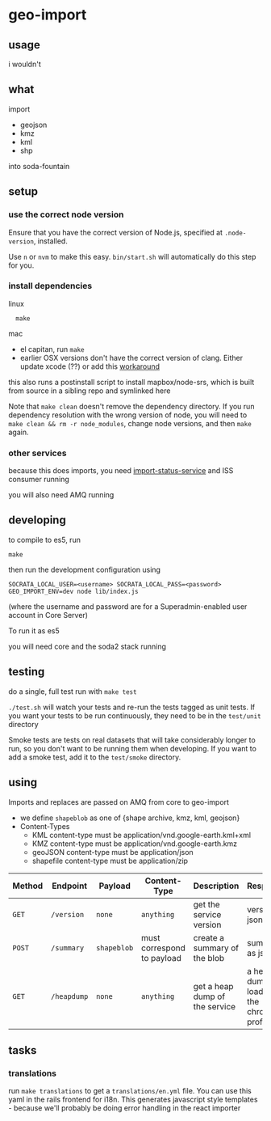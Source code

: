 # geo-import

## usage
i wouldn't

## what
import
* geojson
* kmz
* kml
* shp


into soda-fountain


## setup

### use the correct node version

Ensure that you have the correct version of Node.js, specified at `.node-version`, installed.

Use `n` or `nvm` to make this easy. `bin/start.sh` will automatically do this step for you.

### install dependencies

linux
```
  make
```

mac
  * el capitan, run `make`
  * earlier OSX versions don't have the correct version of clang. Either update xcode (??) or add this [workaround](https://github.com/Homebrew/homebrew/issues/40653)

this also runs a postinstall script to install mapbox/node-srs,
which is built from source in a sibling repo and symlinked here

Note that `make clean` doesn't remove the dependency directory. If you run dependency resolution with the wrong version of node, you will need to `make clean && rm -r node_modules`, change node versions, and then `make` again.

### other services
because this does imports, you need [import-status-service](https://github.com/socrata/import-status-service) and ISS consumer running

you will also need AMQ running


## developing
to compile to es5, run
```
make
```
then run the development configuration using
```
SOCRATA_LOCAL_USER=<username> SOCRATA_LOCAL_PASS=<password> GEO_IMPORT_ENV=dev node lib/index.js
```
(where the username and password are for a Superadmin-enabled user account in Core Server)

To run it as es5

you will need core and the soda2 stack running

## testing

do a single, full test run with `make test`

`./test.sh` will watch your tests and re-run the tests tagged as unit tests. If you want your tests to be run continuously, they need to be in the `test/unit` directory

Smoke tests are tests on real datasets that will take considerably longer to run, so you don't
want to be running them when developing. If you want to add a smoke test, add it to the `test/smoke` directory.

## using
Imports and replaces are passed on AMQ from core to geo-import


* we define `shapeblob` as one of {shape archive, kmz, kml, geojson}
* Content-Types
  * KML content-type must be application/vnd.google-earth.kml+xml
  * KMZ content-type must be application/vnd.google-earth.kmz
  * geoJSON content-type must be application/json
  * shapefile content-type must be application/zip


| Method | Endpoint   | Payload | Content-Type | Description              | Response |
| ------ | ---------- | ------- | ------------ |  ----------------------- | -------- |
| `GET`  | `/version` | `none`  | `anything `  | get the service version  | version as json |
| `POST` | `/summary` | `shapeblob` | must correspond to payload | create a summary of the blob | summary as json |
| `GET`  | `/heapdump`| `none` | `anything` | get a heap dump of the service | a heap dump to load into the chrome profiler |
## tasks

### translations
run `make translations` to get a `translations/en.yml` file. You can use this yaml in the rails frontend for i18n. This generates javascript style templates - because we'll probably be doing error handling in the react importer
